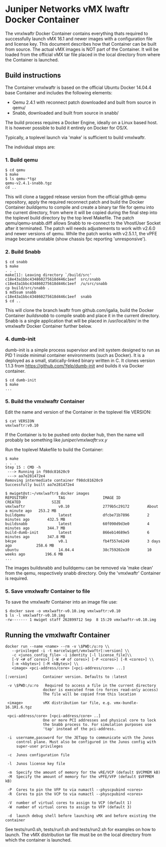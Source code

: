 
# Juniper Networks vMX lwaftr Docker Container

The vmxlwaftr Docker Container contains everything thats required to successfully launch vMX 16.1 and newer images with a configuration file and license key. This document describes how that Container can be built from source. The actual vMX images is NOT part of the Container. It will be loaded from the official vMX tar file placed in the local directory from where the Container is launched.

## Build instructions

The Container vmxlwaftr is based on the official Ubuntu Docker 14.04.4 base Container and includes the following elements:

* Qemu 2.4.1 with reconnect patch downloaded and built from source in qemu/
* Snabb, downloaded and built from source in snabb/

The build process requires a Docker Engine, ideally on a Linux based host. It is however possible to build it entirely on Docker for OS/X.

Typically, a toplevel launch via 'make' is sufficient to build vmxlwaftr. 

The individual steps are:

### 1. Build qemu

```
$ cd qemu
$ make
$ ls qemu-*tgz
qemu-v2.4.1-snabb.tgz
cd ..
```

This will clone a tagged release version from the official github qemu repository, apply the required reconnect patch and build the Docker Container *buildqemu* to compile and create a binary tar file for qemu into the current directory, from where it will be copied during the final step into the toplevel build directory by the top level Makefile.
The patch qemu/qemu-snabb.diff allows Snabb to re-connect to the VhostUser Socket after it terminated. The patch will needs adjustements to work with v2.6.0 and newer versions of qemu. While the patch works with v2.5.1.1, the vPFE image became unstable (show chassis fpc reporting 'unresponsive').

### 2. Build Snabb

```
$ cd snabb
$ make
. . .
make[1]: Leaving directory `/build/src'
c18e43a1bbc434860275618d446c1eef  src/snabb
c18e43a1bbc434860275618d446c1eef  /u/src/snabb
cp build/src/snabb .
$ md5sum snabb
c18e43a1bbc434860275618d446c1eef  snabb
$ cd ..
```

This will clone the branch lwaftr from github.com/igalia, build the Docker Container *buildsnabb* to compile snabb and place it in the current directory. Snabb is a single application that will be placed in /usr/local/bin/ in the vmxlwaftr Docker Container further below.

### 4. dumb-init

dumb-init is a simple process supervisor and init system designed to run as PID 1 inside minimal container environments (such as Docker). It is a deployed as a small, statically-linked binary written in C. It clones version 1.1.3 from https://github.com/Yelp/dumb-init and builds it via Docker container.


```
$ cd dumb-init
$ make
...
```

### 5. Build the vmxlwaftr Container

Edit the name and version of the Container in the toplevel file VERSION:

```
$ cat VERSION
vmxlwaftr:v0.10
```

If the Container is to be pushed onto docker hub, then the name will probably be something like *juniper/vmxlwaftr:vx.y*

Run the toplevel Makefile to build the Container:

```
$ make
. . .
Step 15 : CMD -h
 ---> Running in f98dc81620c9
 ---> aa7e281472e4
Removing intermediate container f98dc81620c9
Successfully built aa7e281472e4

$ mwiget@st:~/vmxlwaftr$ docker images
REPOSITORY              TAG                 IMAGE ID            CREATED              SIZE
vmxlwaftr               v0.10               2779b5c29172        About a minute ago   253.2 MB
buildqemu               latest              dfcbe71b7896        2 minutes ago        432.5 MB
buildsnabb              latest              60f090d9d3e0        4 minutes ago        344.7 MB
build-dumb-init         latest              866eb14689e5        6 minutes ago        347.8 MB
b4cpe                   v0.1                fb4f557e6249        3 days ago           258.6 MB
ubuntu                  14.04.4             38c759202e30        10 weeks ago         196.6 MB
...
```

The images buildsnabb and buildqemu can be removed via 'make clean' from the qemu, respectively snabb directory. Only the 'vmxlwaftr' Container is required.

### 5. Save vmxlwaftr Container to file

To save the vmxlwaftr Container into an image file use:

```
$ docker save -o vmxlwaftr-v0.10.img vmxlwaftr:v0.10
$ ls -l vmxlwaftr-v0.10.img
-rw------- 1 mwiget staff 262899712 Sep  8 15:29 vmxlwaftr-v0.10.img
```

## Running the vmxlwaftr Container

```
docker run --name <name> --rm -v \$PWD:/u:ro \\
   --privileged -i -t marcelwiget/vmxlwaftr[:version] \\
   -c <junos_config_file> -i identity [-l license_file]\\
   [-V <# of cores>] [-W <# of cores>] [-P <cores>] [-R <cores>] \\
   [-m <kbytes>] [-M <kBytes>] \\
   <image> <pci-address/core> [<pci-address/core> ...]

[:version]       Container version. Defaults to :latest

 -v \$PWD:/u:ro   Required to access a file in the current directory
                 docker is executed from (ro forces read-only access)
                 The file will be copied from this location

 <image>         vMX distribution tar file, e.g. vmx-bundle-16.1R1.6.tgz

 <pci-address/core> [<pci-address/core> ..]
                 One or more PCI addresses and physical core to lock
                 the Snabb process to. For simulation purposes use
                 'tap' instead of the pci-address. 

 -i  username,password for the JETapp to communicate with the Junos
     control plane. Must also be configured in the Junos config with
     super-user privileges

 -c  Junos configuration file

 -l  Junos license key file

 -m  Specify the amount of memory for the vRE/VCP (default $VCPMEM kB)
 -M  Specify the amount of memory for the vPFE/VFP (default $VFPMEM kB)

 -P  Cores to pin the VFP to via numactl --physcpubind <cores>
 -R  Cores to pin the VCP to via numactl --physcpubind <cores>
 
 -V  number of virtual cores to assign to VCP (default 1)
 -W  number of virtual cores to assign to VFP (default 3)

 -d  launch debug shell before launching vMX and before existing the container

```

See tests/run0.sh, tests/run1.sh and tests/run2.sh for examples on how to launch. The 
vMX distribution tar file must be on the local directory from which the container
is launched.


